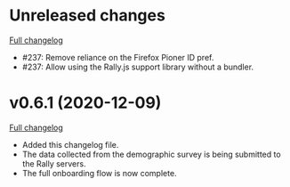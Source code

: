 # Unreleased changes

[Full changelog](https://github.com/mozilla-ion/ion-core-addon/compare/v0.6.1...main)

* #237: Remove reliance on the Firefox Pioner ID pref.
* #237: Allow using the Rally.js support library without a bundler.

# v0.6.1 (2020-12-09)

[Full changelog](https://github.com/mozilla-ion/ion-core-addon/compare/v0.6.0...main)

* Added this changelog file.
* The data collected from the demographic survey is being submitted to the Rally servers.
* The full onboarding flow is now complete.
